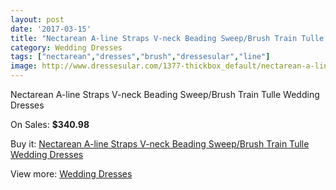```yaml
---
layout: post
date: '2017-03-15'
title: "Nectarean A-line Straps V-neck Beading Sweep/Brush Train Tulle Wedding Dresses"
category: Wedding Dresses
tags: ["nectarean","dresses","brush","dressesular","line"]
image: http://www.dressesular.com/1377-thickbox_default/nectarean-a-line-straps-v-neck-beading-sweep-brush-train-tulle-wedding-dresses.jpg
---
```

Nectarean A-line Straps V-neck Beading Sweep/Brush Train Tulle Wedding Dresses

On Sales: **$340.98**
<a href="https://www.dressesular.com/wedding-dresses/465-nectarean-a-line-straps-v-neck-beading-sweep-brush-train-tulle-wedding-dresses.html"><amp-img layout="responsive" width="600" height="600" src="//www.dressesular.com/1377-thickbox_default/nectarean-a-line-straps-v-neck-beading-sweep-brush-train-tulle-wedding-dresses.jpg" alt="Nectarean A-line Straps V-neck Beading Sweep/Brush Train Tulle Wedding Dresses 0" /></a>
<a href="https://www.dressesular.com/wedding-dresses/465-nectarean-a-line-straps-v-neck-beading-sweep-brush-train-tulle-wedding-dresses.html"><amp-img layout="responsive" width="600" height="600" src="//www.dressesular.com/1379-thickbox_default/nectarean-a-line-straps-v-neck-beading-sweep-brush-train-tulle-wedding-dresses.jpg" alt="Nectarean A-line Straps V-neck Beading Sweep/Brush Train Tulle Wedding Dresses 1" /></a>
<a href="https://www.dressesular.com/wedding-dresses/465-nectarean-a-line-straps-v-neck-beading-sweep-brush-train-tulle-wedding-dresses.html"><amp-img layout="responsive" width="600" height="600" src="//www.dressesular.com/1378-thickbox_default/nectarean-a-line-straps-v-neck-beading-sweep-brush-train-tulle-wedding-dresses.jpg" alt="Nectarean A-line Straps V-neck Beading Sweep/Brush Train Tulle Wedding Dresses 2" /></a>

Buy it: [Nectarean A-line Straps V-neck Beading Sweep/Brush Train Tulle Wedding Dresses](https://www.dressesular.com/wedding-dresses/465-nectarean-a-line-straps-v-neck-beading-sweep-brush-train-tulle-wedding-dresses.html "Nectarean A-line Straps V-neck Beading Sweep/Brush Train Tulle Wedding Dresses")

View more: [Wedding Dresses](https://www.dressesular.com/3-wedding-dresses "Wedding Dresses")